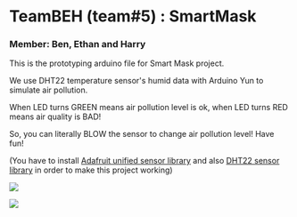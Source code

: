 # TeamBEH (team#5) : SmartMask
### Member: Ben, Ethan and Harry

This is the prototyping arduino file for Smart Mask project.

We use DHT22 temperature sensor's humid data with Arduino Yun to simulate air pollution. 

When LED turns GREEN means air pollution level is ok, when LED turns RED means air quality is BAD! 

So, you can literally BLOW the sensor to change air pollution level! Have fun! 

(You have to install [Adafruit unified sensor library](https://github.com/adafruit/Adafruit_Sensor) and also [DHT22 sensor library](https://github.com/adafruit/DHT-sensor-library) in order to make this project working)

![](https://lh3.googleusercontent.com/pZeSCdiitA_pWE1wJzROzLcrnLwacfdw9CzFrHPdB-zGbtqsy9P53x3s94xssMlNNQnfnJhNzMAC_0bsk251zAVerc1H6luMgXFb9ge3wVjo0EefuFme_KRDCIy5Dj4hZpQQ1ThxlmH4dgWOgDl4_udSG-6llh0H3RyyQ6qjAU86pNTJGEfWc-m57ijCP2YM8XTR0wqPWsKYieTgzj2dha-UGkz4ohOv9IQJwNDEAeRXsXAKDxlv5KwoHwhU8MIgQ98_6xRqcwlsLOvA5eQa34kD8Gucv-tG7ULvLs4Bi6D1RHfLjzU19KYdIqVaYG0D5hkdZ5PKHXcRVo89_OgauFd7tYItdd2bXDT0Ysemaqb1sWCjkGExBodd0JuebyDz3ZA3LnP2cDWgOWmkpEqp2ea1V82Y2Op5_evf6-d7JJej9VUwxdDxVIbqSf58X3JfHjLqptEy3dCI35c8kRL4xlsX-z7i45--APCPkqD0lODI4dLnL0unpITH8q3ea88QgG-iV_qXTVSzm_JNbypLbgkiGtTF5JuS0rauCnKKLV4FWccV1Zt1dC_vT5wQxiDOGUQHT8omDgCL5cIzs9lEtZs1VqPoMt7OKso7wzXFUJbhR8N9M2DyWg=w500-h700-no?.gif)

![](https://lh3.googleusercontent.com/O5BeMwLOOkPJQowup_dmXX2lSeJLzqTeRuuPAtGTD7VP1A2hTPKCk50jbPQC2LaaxqDxVHVHp5jSDrVnBrq94MI6GooYRmeR3VBlHbr5aYwUa5e6LqqJ6fhe3qi0g3lOBHhS_38QlPwXdOTRuhY9ex6FO7LiQ_gAjZDjhnna-Fh6Eaahfcu_IO3IWsDXBIEPQmJUag18259wkv5uZtoeOfTQP8f42DGuXtxuRXRGP0khJOxM4vf-iiD4RHsZ6Mk1ScDEmT_m6BLUwaZzAxn-XAQxIBtVscWWLcVdvC9jwxDm0AttjVZapMgh9gKZU9YFCoPa1WmRGRcf0qpwI21P4v0OhD8zaQuvC9OMTWoMjUZNhqLCj5Y6I9Uh5BiTp0y2rgCags97Jyf0dlVyjKRJ6y6J3nXy8diblIzx5cFJADLnVK0Ybyr38xQh6dTgXT-dV2CUhLyJaVGq-ckG-83l_haLGKq01mz09DILwiGdCj6HaeQXIyVk29SH_8bSIthE_JuNnICNnddBvnmYqQbKHBLwMmjpPW8hfEwhY2EtwvNxFl12cmWkDSZCXijJr3wVlbXyDPf_uBx3u7tkJ4RbjQH4jrJOwloyreXcTeGXztexIRgR5iUUAg=w500-h700-no?.JPG)
